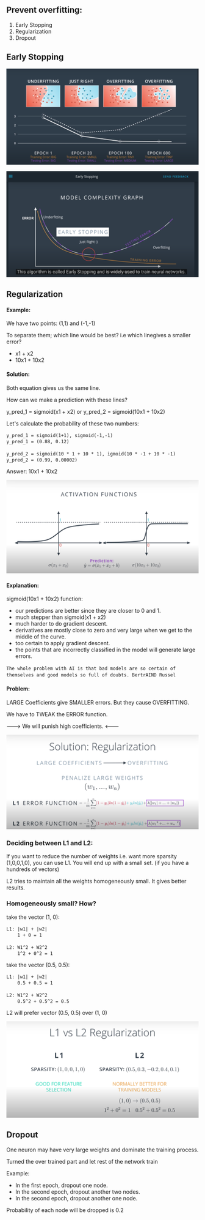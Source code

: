## Prevent overfitting:

1. Early Stopping
2. Regularization
3. Dropout

## Early Stopping

![image_description](images/overfit_0.png)

![image_description](images/overfit_1.png)


## Regularization

#### Example:

We have two points: (1,1) and (-1,-1)

To separate them; which line would be best? i.e which linegives a smaller error?

- x1 + x2
- 10x1 + 10x2

#### Solution:

Both equation gives us the same line.  

How can we make a prediction with these lines?

y_pred_1 = sigmoid(x1 + x2) or y_pred_2 = sigmoid(10x1 + 10x2)

Let's calculate the probability of these two numbers:

    y_pred_1 = sigmoid(1+1), sigmoid(-1,-1)
    y_pred_1 = (0.88, 0.12)
    
    y_pred_2 = sigmoid(10 * 1 + 10 * 1), igmoid(10 * -1 + 10 * -1)
    y_pred_2 = (0.99, 0.00002)

Answer: 10x1 + 10x2

![image_description](images/regularization_1.png)

#### Explanation: 

sigmoid(10x1 + 10x2) function:
 
- our predictions are better since they are closer to 0 and 1.
- much stepper than sigmoid(x1 + x2)
- much harder to do gradient descent. 
- derivatives are mostly close to zero and very large when we get to the middle of the curve. 
- too certain to apply gradient descent.
- the points that are incorrectly classified in the model will generate large errors.

`The whole problem with AI is that bad models are so certain of themselves and good models so full of doubts. BertrAIND Russel`


#### Problem:

LARGE Coefficients give SMALLER errors. But they cause OVERFITTING.

We have to TWEAK the ERROR function. 

 ---> We will punish high coefficients. <---

![image_description](images/regularization_2.png)

### Deciding between L1 and L2:

If you want to reduce the number of weights i.e. want more sparsity (1,0,0,1,0), you can use L1. 
You will end up with a small set. (if you have a hundreds of vectors)

L2 tries to maintain all the weights homogeneously small. It gives better results.

### Homogeneously small? How?

take the vector (1, 0):

    L1: |w1| + |w2|
        1 + 0 = 1
     
    L2: W1^2 + W2^2
        1^2 + 0^2 = 1

take the vector (0.5, 0.5):

    L1: |w1| + |w2|
        0.5 + 0.5 = 1
     
    L2: W1^2 + W2^2
        0.5^2 + 0.5^2 = 0.5


L2 will prefer vector (0.5, 0.5) over (1, 0)

![image_description](images/regularization_3.png)


## Dropout

One neuron may have very large weights and dominate the training process. 

Turned the over trained part and let rest of the network train

Example: 
- In the first epoch, dropout one node. 
- In the second epoch, dropout another two nodes. 
- In the second epoch, dropout another one node.

Probability of each node will be dropped is 0.2   
